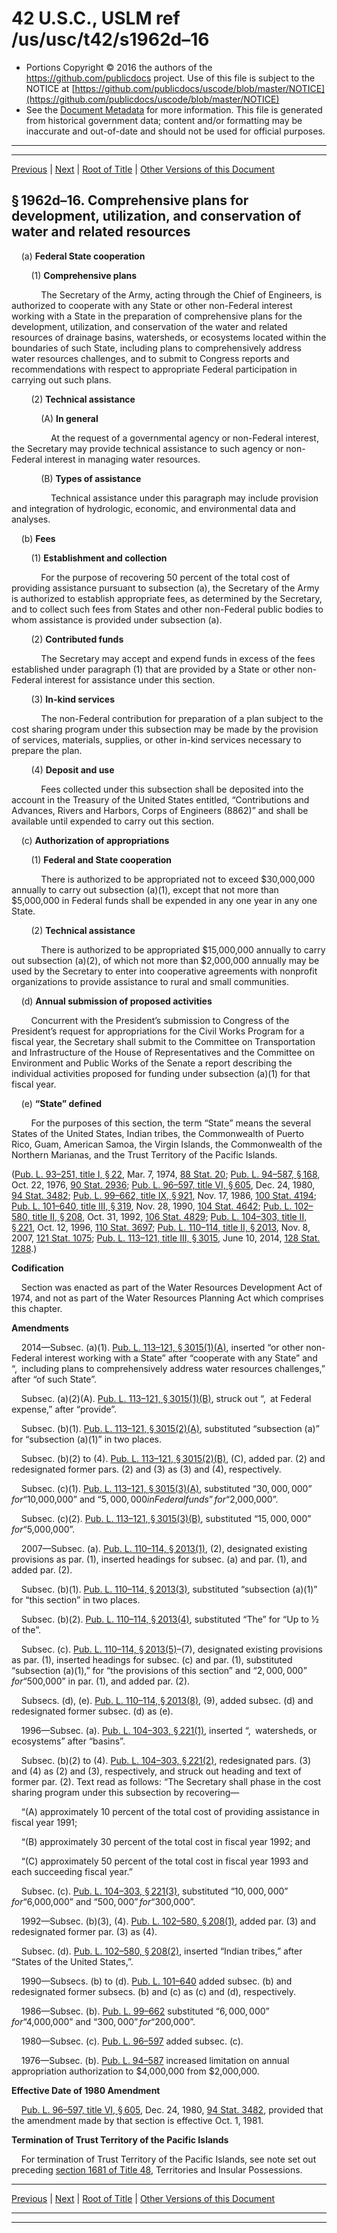 ---
---

# 42 U.S.C., USLM ref /us/usc/t42/s1962d–16

* Portions Copyright © 2016 the authors of the https://github.com/publicdocs project.
  Use of this file is subject to the NOTICE at [https://github.com/publicdocs/uscode/blob/master/NOTICE](https://github.com/publicdocs/uscode/blob/master/NOTICE)
* See the [Document Metadata](././../../../../..//README.md) for more information.
  This file is generated from historical government data; content and/or formatting may be inaccurate and out-of-date and should not be used for official purposes.

----------
----------

[Previous](./../../../../..//us/usc/t42/ch19B/schIV/m__us_usc_t42_s1962d–15.md) | [Next](./../../../../..//us/usc/t42/ch19B/schIV/m__us_usc_t42_s1962d–17.md) | [Root of Title](./../../../../../) | [Other Versions of this Document](https://publicdocs.github.io/go/links?ns=uslm&ref=%2Fus%2Fusc%2Ft42%2Fs1962d%E2%80%9316)

## § 1962d–16. Comprehensive plans for development, utilization, and conservation of water and related resources

    (a) __Federal State cooperation__ 

        (1) __Comprehensive plans__ 

            The Secretary of the Army, acting through the Chief of Engineers, is authorized to cooperate with any State or other non-Federal interest working with a State in the preparation of comprehensive plans for the development, utilization, and conservation of the water and related resources of drainage basins, watersheds, or ecosystems located within the boundaries of such State, including plans to comprehensively address water resources challenges, and to submit to Congress reports and recommendations with respect to appropriate Federal participation in carrying out such plans.

        (2) __Technical assistance__ 

            (A) __In general__ 

                At the request of a governmental agency or non-Federal interest, the Secretary may provide technical assistance to such agency or non-Federal interest in managing water resources.

            (B) __Types of assistance__ 

                Technical assistance under this paragraph may include provision and integration of hydrologic, economic, and environmental data and analyses.

    (b) __Fees__ 

        (1) __Establishment and collection__ 

            For the purpose of recovering 50 percent of the total cost of providing assistance pursuant to subsection (a), the Secretary of the Army is authorized to establish appropriate fees, as determined by the Secretary, and to collect such fees from States and other non-Federal public bodies to whom assistance is provided under subsection (a).

        (2) __Contributed funds__ 

            The Secretary may accept and expend funds in excess of the fees established under paragraph (1) that are provided by a State or other non-Federal interest for assistance under this section.

        (3) __In-kind services__ 

            The non-Federal contribution for preparation of a plan subject to the cost sharing program under this subsection may be made by the provision of services, materials, supplies, or other in-kind services necessary to prepare the plan.

        (4) __Deposit and use__ 

            Fees collected under this subsection shall be deposited into the account in the Treasury of the United States entitled, “Contributions and Advances, Rivers and Harbors, Corps of Engineers (8862)” and shall be available until expended to carry out this section.

    (c) __Authorization of appropriations__ 

        (1) __Federal and State cooperation__ 

            There is authorized to be appropriated not to exceed $30,000,000 annually to carry out subsection (a)(1), except that not more than $5,000,000 in Federal funds shall be expended in any one year in any one State.

        (2) __Technical assistance__ 

            There is authorized to be appropriated $15,000,000 annually to carry out subsection (a)(2), of which not more than $2,000,000 annually may be used by the Secretary to enter into cooperative agreements with nonprofit organizations to provide assistance to rural and small communities.

    (d) __Annual submission of proposed activities__ 

        Concurrent with the President’s submission to Congress of the President’s request for appropriations for the Civil Works Program for a fiscal year, the Secretary shall submit to the Committee on Transportation and Infrastructure of the House of Representatives and the Committee on Environment and Public Works of the Senate a report describing the individual activities proposed for funding under subsection (a)(1) for that fiscal year.

    (e) __“State” defined__ 

        For the purposes of this section, the term “State” means the several States of the United States, Indian tribes, the Commonwealth of Puerto Rico, Guam, American Samoa, the Virgin Islands, the Commonwealth of the Northern Marianas, and the Trust Territory of the Pacific Islands.

([Pub. L. 93–251, title I, § 22][/us/pl/93/251/s22], Mar. 7, 1974, [88 Stat. 20][/us/stat/88/20]; [Pub. L. 94–587, § 168][/us/pl/94/587/s168], Oct. 22, 1976, [90 Stat. 2936][/us/stat/90/2936]; [Pub. L. 96–597, title VI, § 605][/us/pl/96/597/s605], Dec. 24, 1980, [94 Stat. 3482][/us/stat/94/3482]; [Pub. L. 99–662, title IX, § 921][/us/pl/99/662/s921], Nov. 17, 1986, [100 Stat. 4194][/us/stat/100/4194]; [Pub. L. 101–640, title III, § 319][/us/pl/101/640/s319], Nov. 28, 1990, [104 Stat. 4642][/us/stat/104/4642]; [Pub. L. 102–580, title II, § 208][/us/pl/102/580/s208], Oct. 31, 1992, [106 Stat. 4829][/us/stat/106/4829]; [Pub. L. 104–303, title II, § 221][/us/pl/104/303/s221], Oct. 12, 1996, [110 Stat. 3697][/us/stat/110/3697]; [Pub. L. 110–114, title II, § 2013][/us/pl/110/114/s2013], Nov. 8, 2007, [121 Stat. 1075][/us/stat/121/1075]; [Pub. L. 113–121, title III, § 3015][/us/pl/113/121/s3015], June 10, 2014, [128 Stat. 1288][/us/stat/128/1288].)

 __Codification__ 

    Section was enacted as part of the Water Resources Development Act of 1974, and not as part of the Water Resources Planning Act which comprises this chapter.

 __Amendments__ 

    2014—Subsec. (a)(1). [Pub. L. 113–121, § 3015(1)(A)][/us/pl/113/121/s3015/1/A], inserted “or other non-Federal interest working with a State” after “cooperate with any State” and “, including plans to comprehensively address water resources challenges,” after “of such State”.

    Subsec. (a)(2)(A). [Pub. L. 113–121, § 3015(1)(B)][/us/pl/113/121/s3015/1/B], struck out “, at Federal expense,” after “provide”.

    Subsec. (b)(1). [Pub. L. 113–121, § 3015(2)(A)][/us/pl/113/121/s3015/2/A], substituted “subsection (a)” for “subsection (a)(1)” in two places.

    Subsec. (b)(2) to (4). [Pub. L. 113–121, § 3015(2)(B)][/us/pl/113/121/s3015/2/B], (C), added par. (2) and redesignated former pars. (2) and (3) as (3) and (4), respectively.

    Subsec. (c)(1). [Pub. L. 113–121, § 3015(3)(A)][/us/pl/113/121/s3015/3/A], substituted “$30,000,000” for “$10,000,000” and “$5,000,000 in Federal funds” for “$2,000,000”.

    Subsec. (c)(2). [Pub. L. 113–121, § 3015(3)(B)][/us/pl/113/121/s3015/3/B], substituted “$15,000,000” for “$5,000,000”.

    2007—Subsec. (a). [Pub. L. 110–114, § 2013(1)][/us/pl/110/114/s2013/1], (2), designated existing provisions as par. (1), inserted headings for subsec. (a) and par. (1), and added par. (2).

    Subsec. (b)(1). [Pub. L. 110–114, § 2013(3)][/us/pl/110/114/s2013/3], substituted “subsection (a)(1)” for “this section” in two places.

    Subsec. (b)(2). [Pub. L. 110–114, § 2013(4)][/us/pl/110/114/s2013/4], substituted “The” for “Up to ½ of the”.

    Subsec. (c). [Pub. L. 110–114, § 2013(5)][/us/pl/110/114/s2013/5]–(7), designated existing provisions as par. (1), inserted headings for subsec. (c) and par. (1), substituted “subsection (a)(1),” for “the provisions of this section” and “$2,000,000” for “$500,000” in par. (1), and added par. (2).

    Subsecs. (d), (e). [Pub. L. 110–114, § 2013(8)][/us/pl/110/114/s2013/8], (9), added subsec. (d) and redesignated former subsec. (d) as (e).

    1996—Subsec. (a). [Pub. L. 104–303, § 221(1)][/us/pl/104/303/s221/1], inserted “, watersheds, or ecosystems” after “basins”.

    Subsec. (b)(2) to (4). [Pub. L. 104–303, § 221(2)][/us/pl/104/303/s221/2], redesignated pars. (3) and (4) as (2) and (3), respectively, and struck out heading and text of former par. (2). Text read as follows: “The Secretary shall phase in the cost sharing program under this subsection by recovering—

    “(A) approximately 10 percent of the total cost of providing assistance in fiscal year 1991;

    “(B) approximately 30 percent of the total cost in fiscal year 1992; and

    “(C) approximately 50 percent of the total cost in fiscal year 1993 and each succeeding fiscal year.”

    Subsec. (c). [Pub. L. 104–303, § 221(3)][/us/pl/104/303/s221/3], substituted “$10,000,000” for “$6,000,000” and “$500,000” for “$300,000”.

    1992—Subsec. (b)(3), (4). [Pub. L. 102–580, § 208(1)][/us/pl/102/580/s208/1], added par. (3) and redesignated former par. (3) as (4).

    Subsec. (d). [Pub. L. 102–580, § 208(2)][/us/pl/102/580/s208/2], inserted “Indian tribes,” after “States of the United States,”.

    1990—Subsecs. (b) to (d). [Pub. L. 101–640][/us/pl/101/640] added subsec. (b) and redesignated former subsecs. (b) and (c) as (c) and (d), respectively.

    1986—Subsec. (b). [Pub. L. 99–662][/us/pl/99/662] substituted “$6,000,000” for “$4,000,000” and “$300,000” for “$200,000”.

    1980—Subsec. (c). [Pub. L. 96–597][/us/pl/96/597] added subsec. (c).

    1976—Subsec. (b). [Pub. L. 94–587][/us/pl/94/587] increased limitation on annual appropriation authorization to $4,000,000 from $2,000,000.

 __Effective Date of 1980 Amendment__ 

    [Pub. L. 96–597, title VI, § 605][/us/pl/96/597/s605], Dec. 24, 1980, [94 Stat. 3482][/us/stat/94/3482], provided that the amendment made by that section is effective Oct. 1, 1981.

 __Termination of Trust Territory of the Pacific Islands__ 

    For termination of Trust Territory of the Pacific Islands, see note set out preceding [section 1681 of Title 48][/us/usc/t48/s1681], Territories and Insular Possessions.

----------

[Previous](./../../../../..//us/usc/t42/ch19B/schIV/m__us_usc_t42_s1962d–15.md) | [Next](./../../../../..//us/usc/t42/ch19B/schIV/m__us_usc_t42_s1962d–17.md) | [Root of Title](./../../../../../) | [Other Versions of this Document](https://publicdocs.github.io/go/links?ns=uslm&ref=%2Fus%2Fusc%2Ft42%2Fs1962d%E2%80%9316)

----------
----------

[/us/pl/93/251/s22]: https://publicdocs.github.io/go/links?ns=uslm&ref=%2Fus%2Fpl%2F93%2F251%2Fs22
[/us/stat/88/20]: https://publicdocs.github.io/go/links?ns=uslm&ref=%2Fus%2Fstat%2F88%2F20
[/us/pl/94/587/s168]: https://publicdocs.github.io/go/links?ns=uslm&ref=%2Fus%2Fpl%2F94%2F587%2Fs168
[/us/stat/90/2936]: https://publicdocs.github.io/go/links?ns=uslm&ref=%2Fus%2Fstat%2F90%2F2936
[/us/pl/96/597/s605]: https://publicdocs.github.io/go/links?ns=uslm&ref=%2Fus%2Fpl%2F96%2F597%2Fs605
[/us/stat/94/3482]: https://publicdocs.github.io/go/links?ns=uslm&ref=%2Fus%2Fstat%2F94%2F3482
[/us/pl/99/662/s921]: https://publicdocs.github.io/go/links?ns=uslm&ref=%2Fus%2Fpl%2F99%2F662%2Fs921
[/us/stat/100/4194]: https://publicdocs.github.io/go/links?ns=uslm&ref=%2Fus%2Fstat%2F100%2F4194
[/us/pl/101/640/s319]: https://publicdocs.github.io/go/links?ns=uslm&ref=%2Fus%2Fpl%2F101%2F640%2Fs319
[/us/stat/104/4642]: https://publicdocs.github.io/go/links?ns=uslm&ref=%2Fus%2Fstat%2F104%2F4642
[/us/pl/102/580/s208]: https://publicdocs.github.io/go/links?ns=uslm&ref=%2Fus%2Fpl%2F102%2F580%2Fs208
[/us/stat/106/4829]: https://publicdocs.github.io/go/links?ns=uslm&ref=%2Fus%2Fstat%2F106%2F4829
[/us/pl/104/303/s221]: https://publicdocs.github.io/go/links?ns=uslm&ref=%2Fus%2Fpl%2F104%2F303%2Fs221
[/us/stat/110/3697]: https://publicdocs.github.io/go/links?ns=uslm&ref=%2Fus%2Fstat%2F110%2F3697
[/us/pl/110/114/s2013]: https://publicdocs.github.io/go/links?ns=uslm&ref=%2Fus%2Fpl%2F110%2F114%2Fs2013
[/us/stat/121/1075]: https://publicdocs.github.io/go/links?ns=uslm&ref=%2Fus%2Fstat%2F121%2F1075
[/us/pl/113/121/s3015]: https://publicdocs.github.io/go/links?ns=uslm&ref=%2Fus%2Fpl%2F113%2F121%2Fs3015
[/us/stat/128/1288]: https://publicdocs.github.io/go/links?ns=uslm&ref=%2Fus%2Fstat%2F128%2F1288
[/us/pl/113/121/s3015/1/A]: https://publicdocs.github.io/go/links?ns=uslm&ref=%2Fus%2Fpl%2F113%2F121%2Fs3015%2F1%2FA
[/us/pl/113/121/s3015/1/B]: https://publicdocs.github.io/go/links?ns=uslm&ref=%2Fus%2Fpl%2F113%2F121%2Fs3015%2F1%2FB
[/us/pl/113/121/s3015/2/A]: https://publicdocs.github.io/go/links?ns=uslm&ref=%2Fus%2Fpl%2F113%2F121%2Fs3015%2F2%2FA
[/us/pl/113/121/s3015/2/B]: https://publicdocs.github.io/go/links?ns=uslm&ref=%2Fus%2Fpl%2F113%2F121%2Fs3015%2F2%2FB
[/us/pl/113/121/s3015/3/A]: https://publicdocs.github.io/go/links?ns=uslm&ref=%2Fus%2Fpl%2F113%2F121%2Fs3015%2F3%2FA
[/us/pl/113/121/s3015/3/B]: https://publicdocs.github.io/go/links?ns=uslm&ref=%2Fus%2Fpl%2F113%2F121%2Fs3015%2F3%2FB
[/us/pl/110/114/s2013/1]: https://publicdocs.github.io/go/links?ns=uslm&ref=%2Fus%2Fpl%2F110%2F114%2Fs2013%2F1
[/us/pl/110/114/s2013/3]: https://publicdocs.github.io/go/links?ns=uslm&ref=%2Fus%2Fpl%2F110%2F114%2Fs2013%2F3
[/us/pl/110/114/s2013/4]: https://publicdocs.github.io/go/links?ns=uslm&ref=%2Fus%2Fpl%2F110%2F114%2Fs2013%2F4
[/us/pl/110/114/s2013/5]: https://publicdocs.github.io/go/links?ns=uslm&ref=%2Fus%2Fpl%2F110%2F114%2Fs2013%2F5
[/us/pl/110/114/s2013/8]: https://publicdocs.github.io/go/links?ns=uslm&ref=%2Fus%2Fpl%2F110%2F114%2Fs2013%2F8
[/us/pl/104/303/s221/1]: https://publicdocs.github.io/go/links?ns=uslm&ref=%2Fus%2Fpl%2F104%2F303%2Fs221%2F1
[/us/pl/104/303/s221/2]: https://publicdocs.github.io/go/links?ns=uslm&ref=%2Fus%2Fpl%2F104%2F303%2Fs221%2F2
[/us/pl/104/303/s221/3]: https://publicdocs.github.io/go/links?ns=uslm&ref=%2Fus%2Fpl%2F104%2F303%2Fs221%2F3
[/us/pl/102/580/s208/1]: https://publicdocs.github.io/go/links?ns=uslm&ref=%2Fus%2Fpl%2F102%2F580%2Fs208%2F1
[/us/pl/102/580/s208/2]: https://publicdocs.github.io/go/links?ns=uslm&ref=%2Fus%2Fpl%2F102%2F580%2Fs208%2F2
[/us/pl/101/640]: https://publicdocs.github.io/go/links?ns=uslm&ref=%2Fus%2Fpl%2F101%2F640
[/us/pl/99/662]: https://publicdocs.github.io/go/links?ns=uslm&ref=%2Fus%2Fpl%2F99%2F662
[/us/pl/96/597]: https://publicdocs.github.io/go/links?ns=uslm&ref=%2Fus%2Fpl%2F96%2F597
[/us/pl/94/587]: https://publicdocs.github.io/go/links?ns=uslm&ref=%2Fus%2Fpl%2F94%2F587
[/us/pl/96/597/s605]: https://publicdocs.github.io/go/links?ns=uslm&ref=%2Fus%2Fpl%2F96%2F597%2Fs605
[/us/stat/94/3482]: https://publicdocs.github.io/go/links?ns=uslm&ref=%2Fus%2Fstat%2F94%2F3482
[/us/usc/t48/s1681]: https://publicdocs.github.io/go/links?ns=uslm&ref=%2Fus%2Fusc%2Ft48%2Fs1681


